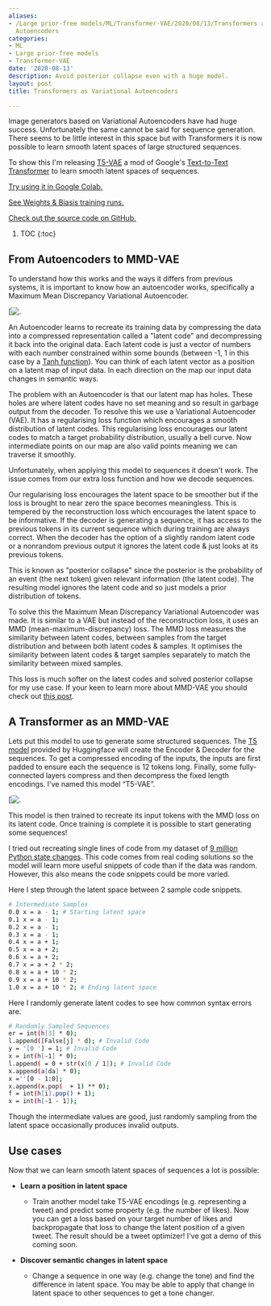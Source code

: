 ```yaml
---
aliases:
- /Large prior-free models/ML/Transformer-VAE/2020/08/13/Transformers as Variational
  Autoencoders
categories:
- ML
- Large prior-free models
- Transformer-VAE
date: '2020-08-13'
description: Avoid posterior collapse even with a huge model.
layout: post
title: Transformers as Variational Autoencoders

---
```


Image generators based on Variational Autoencoders have had huge success.
Unfortunately the same cannot be said for sequence generation.
There seems to be little interest in this space but with Transformers it is now possible to learn smooth latent spaces of large structured sequences.

To show this I'm releasing [T5-VAE](https://github.com/Fraser-Greenlee/T5-VAE) a mod of Google's [Text-to-Text Transformer](https://ai.googleblog.com/2020/02/exploring-transfer-learning-with-t5.html) to learn smooth latent spaces of sequences.

[Try using it in Google Colab.](https://colab.research.google.com/drive/126LRvBzTt4c5jqwn2PMq6NQ1sqiVsI_2?usp=sharing)

[See Weights & Biasis training runs.](https://app.wandb.ai/fraser/T5-VAE?workspace=user-fraser)

[Check out the source code on GitHub.](https://github.com/Fraser-Greenlee/T5-VAE)

1. TOC
{:toc}

## From Autoencoders to MMD-VAE

To understand how this works and the ways it differs from previous systems, it is important to know how an autoencoder works, specifically a Maximum Mean Discrepancy Variational Autoencoder.

[![.](prog_synth/autoencoder.png)

An Autoencoder learns to recreate its training data by compressing the data into a compressed representation called a "latent code" and decompressing it back into the original data.
Each latent code is just a vector of numbers with each number constrained within some bounds (between -1, 1 in this case by a [Tanh function](https://pytorch.org/docs/stable/generated/torch.nn.Tanh.html#torch.nn.Tanh)).
You can think of each latent vector as a position on a latent map of input data.
In each direction on the map our input data changes in semantic ways.

The problem with an Autoencoder is that our latent map has holes.
These holes are where latent codes have no set meaning and so result in garbage output from the decoder.
To resolve this we use a Variational Autoencoder (VAE).
It has a regularising loss function which encourages a smooth distribution of latent codes.
This regularising loss encourages our latent codes to match a target probability distribution, usually a bell curve.
Now intermediate points on our map are also valid points meaning we can traverse it smoothly.

Unfortunately, when applying this model to sequences it doesn't work.
The issue comes from our extra loss function and how we decode sequences.

Our regularising loss encourages the latent space to be smoother but if the loss is brought to near zero the space becomes meaningless.
This is tempered by the reconstruction loss which encourages the latent space to be informative.
If the decoder is generating a sequence, it has access to the previous tokens in its current sequence which during training are always correct.
When the decoder has the option of a slightly random latent code or a nonrandom previous output it ignores the latent code & just looks at its previous tokens.

This is known as "posterior collapse" since the posterior is the probability of an event (the next token) given relevant information (the latent code).
The resulting model ignores the latent code and so just models a prior distribution of tokens.

To solve this the Maximum Mean Discrepancy Variational Autoencoder was made.
It is similar to a VAE but instead of the reconstruction loss, it uses an MMD (mean-maximum-discrepancy) loss.
The MMD loss measures the similarity between latent codes, between samples from the target distribution and between both latent codes & samples.
It optimises the similarity between latent codes & target samples separately to match the similarity between mixed samples.

This loss is much softer on the latest codes and solved posterior collapse for my use case.
If your keen to learn more about MMD-VAE you should check out [this post](https://ermongroup.github.io/blog/a-tutorial-on-mmd-variational-autoencoders/).

## A Transformer as an MMD-VAE

Lets put this model to use to generate some structured sequences.
The [T5 model](https://huggingface.co/transformers/model_doc/t5.html) provided by Huggingface will create the Encoder & Decoder for the sequences. To get a compressed encoding of the inputs, the inputs are first padded to ensure each the sequence is 12 tokens long. Finally, some fully-connected layers compress and then decompress the fixed length encodings. I've named this model “T5-VAE”.

[![.](prog_synth/t5-vae.png)

This model is then trained to recreate its input tokens with the MMD loss on its latent code. Once training is complete it is possible to start generating some sequences!

I tried out recreating single lines of code from my dataset of [9 million Python state changes](https://www.kaggle.com/frasergreenlee/python-state-changes).
This code comes from real coding solutions so the model will learn more useful snippets of code than if the data was random.
However, this also means the code snippets could be more varied.

Here I step through the latent space between 2 sample code snippets.

```bash
# Intermediate Samples
0.0 x = a - 1; # Starting latent space
0.1 x = a - 1;
0.2 x = a - 1;
0.3 x = a - 1;
0.4 x = a + 1;
0.5 x = a + 2;
0.6 x = a + 2;
0.7 x = a + 2 * 2;
0.8 x = a + 10 * 2;
0.9 x = a + 10 * 2;
1.0 x = a + 10 * 2; # Ending latent space
```

Here I randomly generate latent codes to see how common syntax errors are.

```bash
# Randomly Sampled Sequences
er = int(h[3] * 0);
l.append([False[j] * d); # Invalid Code
y = '[0 '] = 1; # Invalid Code
x = int(h[-1] * 0);
l.append( = 0 + str(x[0 / 1]); # Invalid Code
x.append(a[da] * 0);
x =''[0 - 1:0];
x.append(x.pop(  + 1) ** 0);
f = int(h[i].pop() + 1);
x = int(h[-1 - 1]);
```

Though the intermediate values are good, just randomly sampling from the latent space occasionally produces invalid outputs.

## Use cases

Now that we can learn smooth latent spaces of sequences a lot is possible:

* **Learn a position in latent space**

  * Train another model take T5-VAE encodings (e.g. representing a tweet) and predict some property (e.g. the number of likes).
Now you can get a loss based on your target number of likes and backpropagate that loss to change the latent position of a given tweet.
The result should be a tweet optimizer! I've got a demo of this coming soon.

* **Discover semantic changes in latent space**

  * Change a sequence in one way (e.g. change the tone) and find the difference in latent space.
You may be able to apply that change in latent space to other sequences to get a tone changer.
